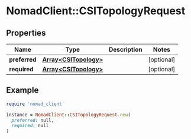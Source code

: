# NomadClient::CSITopologyRequest

## Properties

| Name | Type | Description | Notes |
| ---- | ---- | ----------- | ----- |
| **preferred** | [**Array&lt;CSITopology&gt;**](CSITopology.md) |  | [optional] |
| **required** | [**Array&lt;CSITopology&gt;**](CSITopology.md) |  | [optional] |

## Example

```ruby
require 'nomad_client'

instance = NomadClient::CSITopologyRequest.new(
  preferred: null,
  required: null
)
```

